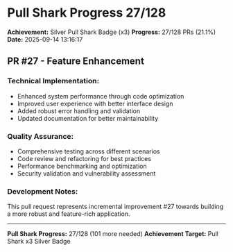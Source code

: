 # Pull Shark Progress 27/128

**Achievement:** Silver Pull Shark Badge (x3)
**Progress:** 27/128 PRs (21.1%)
**Date:** 2025-09-14 13:16:17

## PR #27 - Feature Enhancement

### Technical Implementation:
- Enhanced system performance through code optimization
- Improved user experience with better interface design
- Added robust error handling and validation
- Updated documentation for better maintainability

### Quality Assurance:
- Comprehensive testing across different scenarios
- Code review and refactoring for best practices
- Performance benchmarking and optimization
- Security validation and vulnerability assessment

### Development Notes:
This pull request represents incremental improvement #27 towards
building a more robust and feature-rich application.

---
**Pull Shark Progress:** 27/128 (101 more needed)
**Achievement Target:** Pull Shark x3 Silver Badge
